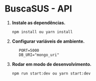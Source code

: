 # BuscaSUS - API

1. **Instale as dependências.**

   ```shell
   npm install ou yarn install

   ```

2. **Configurar variáveis de ambiente.**

   ```
      PORT=5000
      DB_URI="mongo_uri"
   ```

3. **Rodar em modo de desenvolvimento.**

   ```shell
   npm run start:dev ou yarn start:dev
   ```
